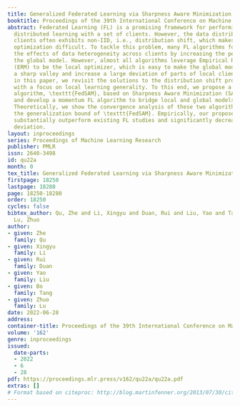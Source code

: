 ```yaml
---
title: Generalized Federated Learning via Sharpness Aware Minimization
booktitle: Proceedings of the 39th International Conference on Machine Learning
abstract: Federated Learning (FL) is a promising framework for performing privacy-preserving,
  distributed learning with a set of clients. However, the data distribution among
  clients often exhibits non-IID, i.e., distribution shift, which makes efficient
  optimization difficult. To tackle this problem, many FL algorithms focus on mitigating
  the effects of data heterogeneity across clients by increasing the performance of
  the global model. However, almost all algorithms leverage Empirical Risk Minimization
  (ERM) to be the local optimizer, which is easy to make the global model fall into
  a sharp valley and increase a large deviation of parts of local clients. Therefore,
  in this paper, we revisit the solutions to the distribution shift problem in FL
  with a focus on local learning generality. To this end, we propose a general, effective
  algorithm, \texttt{FedSAM}, based on Sharpness Aware Minimization (SAM) local optimizer,
  and develop a momentum FL algorithm to bridge local and global models, \texttt{MoFedSAM}.
  Theoretically, we show the convergence analysis of these two algorithms and demonstrate
  the generalization bound of \texttt{FedSAM}. Empirically, our proposed algorithms
  substantially outperform existing FL studies and significantly decrease the learning
  deviation.
layout: inproceedings
series: Proceedings of Machine Learning Research
publisher: PMLR
issn: 2640-3498
id: qu22a
month: 0
tex_title: Generalized Federated Learning via Sharpness Aware Minimization
firstpage: 18250
lastpage: 18280
page: 18250-18280
order: 18250
cycles: false
bibtex_author: Qu, Zhe and Li, Xingyu and Duan, Rui and Liu, Yao and Tang, Bo and
  Lu, Zhuo
author:
- given: Zhe
  family: Qu
- given: Xingyu
  family: Li
- given: Rui
  family: Duan
- given: Yao
  family: Liu
- given: Bo
  family: Tang
- given: Zhuo
  family: Lu
date: 2022-06-28
address:
container-title: Proceedings of the 39th International Conference on Machine Learning
volume: '162'
genre: inproceedings
issued:
  date-parts:
  - 2022
  - 6
  - 28
pdf: https://proceedings.mlr.press/v162/qu22a/qu22a.pdf
extras: []
# Format based on citeproc: http://blog.martinfenner.org/2013/07/30/citeproc-yaml-for-bibliographies/
---
```

